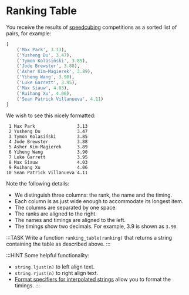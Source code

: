 # Ranking Table

You receive the results of [speedcubing](https://en.wikipedia.org/wiki/Speedcubing) competitions as a sorted list of pairs, for example:

```python
[
    ('Max Park', 3.13),
    ('Yusheng Du', 3.47),
    ('Tymon Kolasiński', 3.85),
    ('Jode Brewster', 3.88),
    ('Asher Kim-Magierek', 3.89),
    ('Yiheng Wang', 3.90),
    ('Luke Garrett', 3.95),
    ('Max Siauw', 4.03),
    ('Ruihang Xu', 4.06),
    ('Sean Patrick Villanueva', 4.11)
]
```

We wish to see this nicely formatted:

```text
 1 Max Park                3.13
 2 Yusheng Du              3.47
 3 Tymon Kolasiński        3.85
 4 Jode Brewster           3.88
 5 Asher Kim-Magierek      3.89
 6 Yiheng Wang             3.90
 7 Luke Garrett            3.95
 8 Max Siauw               4.03
 9 Ruihang Xu              4.06
10 Sean Patrick Villanueva 4.11
```

Note the following details:

* We distinguish three columns: the rank, the name and the timing.
* Each column is as just wide enough to accommodate its longest item.
* The columns are separated by one space.
* The ranks are aligned to the right.
* The names and timings are aligned to the left.
* The timings show two decimals.
  For example, 3.9 is shown as `3.90`.

:::TASK
Write a function `ranking_table(ranking)` that returns a string containing the table as described above.
:::

:::HINT
Some helpful functionality:

* `string.ljust(n)` to left align text.
* `string.rjust(n)` to right align text.
* [Format specifiers for interpolated strings](https://docs.python.org/3/library/string.html#format-specification-mini-language) allow you to format the timings.
:::
